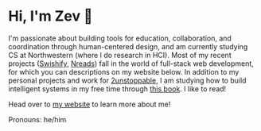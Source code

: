 # Hi, I'm Zev 🐳

I'm passionate about building tools for education, collaboration, and coordination through human-centered design, and am currently studying CS at Northwestern (where I do research in HCI). Most of my recent projects ([Swishify](https://www.swishify.app), [Nreads](https://www.nreads.com)) fall in the world of full-stack web development, for which you can descriptions on my website below. In addition to my personal projects and work for [2unstoppable](https://2unstoppable.org/), I am studying how to build intelligent systems in my free time through [this book](https://www.amazon.com/Hands-Machine-Learning-Scikit-Learn-TensorFlow/dp/1491962291). I like to read!

Head over to [my website](https://zevstravitz.com) to learn more about me!

Pronouns: he/him
